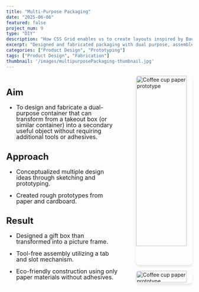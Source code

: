 ```yaml
---
title: "Multi-Purpose Packaging"
date: "2025-06-06"
featured: false
project_num: 9
type: "DIY"
description: "How CSS Grid enables us to create layouts inspired by Bauhaus and constructivist design"
excerpt: "Designed and fabricated packaging with dual purpose, assembled without adhesives."
categories: ["Product Design", "Prototyping"]
tags: ["Product Design", "Fabrication"]
thumbnail: '/images/multipurposePackaging-thumbnail.jpg'
---
```


<div style="display: grid; grid-template-columns: 1.8fr 1fr; gap: 2rem; margin: 1rem 0;">
  <!-- Left Column - Text -->
  <div style="font-size: 1.0rem; line-height: 1.0;">
    <h2>Aim</h2>
     <ul>
      <li><p>To design and fabricate a dual-purpose container that can transform from a takeout box (or similar container) into a secondary useful object without requiring additional tools or adhesives.</p></li>
      </ul>
    <h2>Approach</h2>
     <ul>
      <li><p>Conceptualized multiple design ideas through sketching and prototyping.</p></li>
      <li><p>Created rough prototypes from paper and cardboard.</p></li>
      </ul>
    <h2>Result</h2>
     <ul>
      <li><p>Designed a gift box than transformed into a picture frame.</p></li>
      <li><p>Tool-free assembly utilizing a tab and slot mechanism.</p></li>
      <li><p>Eco-friendly construction using only paper materials without adhesives.</p></li>
      </ul>
  </div>

  <!-- Right Column - Images -->
  <div style="display: flex; flex-direction: column; align-items: flex-end; gap: 1rem;">
    <img src="/images/multipurposePackaging-thumbnail.jpg" alt="Coffee cup paper prototype" style="width: 90%; border-radius: 8px; box-shadow: 0 4px 6px rgba(0, 0, 0, 0.1);" />
  <div style="display: flex; flex-direction: column; align-items: flex-end; gap: 1rem;">
    <img src="/images/ps2-1.jpg" alt="Coffee cup paper prototype" style="width: 90%; border-radius: 8px; box-shadow: 0 4px 6px rgba(0, 0, 0, 0.1);" />
  </div>
</div>

<!-- Section 3: Poster -->
<!-- <div class="grid grid-cols-1 lg:grid-cols-3 gap-8 my-12">
  <div class="lg:col-span-2 prose prose-lg max-w-none">
    <h2>Coffee Cup Product Flyer</h2>
  </div>
  <div class="text-center">
    <a href="/images/ps1 Poster WingWrap.jpg" class="inline-block">
      <img src="/images/ps1 Poster WingWrap.jpg" alt="Cofee cup product poster" class="w-48 h-auto object-cover rounded-lg shadow-md cursor-pointer hover:opacity-90 transition-opacity"/>
    </a>
  </div>
</div> -->
